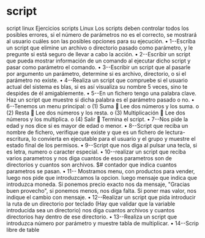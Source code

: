 # script
script linux
Ejercicios scripts Linux
Los scripts deben controlar todos los posibles errores, si el número de parámetros no es el correcto, se mostrará al usuario cuáles son las posibles opciones para su ejecución.
•	1--Escriba un script  que elimine un archivo o directorio pasado como parámetro, y le pregunte si está seguro de llevar a cabo la acción.
•	2--Escribir un script que pueda mostrar información de un comando al ejecutar dicho script y pasar como parámetro el comando.
•	3--Escribir un script que al pasarle por argumento un parámetro, determine si es archivo, directorio, o si el parámetro no existe.
•	4--Realiza un script que compruebe si el usuario actual del sistema es blas, si es así visualiza su nombre 5 veces, sino te despides de él amigablemente.
•	5--En un fichero tengo una palabra clave. Haz un script que muestre si dicha palabra es el parámetro pasado o no.
•	6--Tenemos un menu principal:
o	(1) Suma
	Lee dos números y los suma.
o	(2) Resta
	Lee dos números y los resta.
o	(3) Multiplicación
	Lee dos números y los multiplica.
o	(4) Salir
	Termina el script.
•	7--Nos pide la edad y nos dice si es mayor de edad o menor.
•	8--Script que reciba un nombre de fichero, verifique que existe y que es un fichero de lectura-escritura, lo convierta en ejecutable para el usuario y el grupo y muestre el estado final de los permisos.
•	9--Script que nos diga al pulsar una tecla, si es letra, numero o caracter especial.
•	10--realizar un script que reciba varios parametros y nos diga cuantos de esos parametros son de directorios y cuantos son archivos. $# contador que indica cuantos parametros se pasan.
•	11-- Mostramos menu, con productos para vender, luego nos pide que introduzcamos la opcion. luego mensaje que indica que introduzca moneda. Si ponemos precio exacto nos da mensaje, "Gracias buen provecho", si ponemos menos, nos diga falta. Si poner mas valor, nos indique el cambio con mensaje.
•	12--Realizar un script que pida introducir la ruta de un directorio por teclado (Hay que validar que la variable introducida sea un directorio) nos diga cuantos archivos y cuantos directorios hay dentro de ese directorio.
•	13--Realiza un script que introduzca número por parámetro y muestre tabla de multiplicar.
•	14--Scrip libre de table
